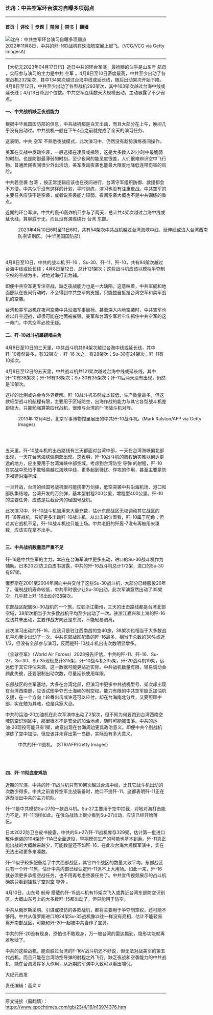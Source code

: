 ### 沈舟：中共空军环台演习自曝多项弱点

---

#### [首页](../../../..?n13974376) &nbsp;|&nbsp; [评论](../../../../../epoch-comment?n13974376) &nbsp;|&nbsp; [专题](../../../../../epoch-special?n13974376) &nbsp;|&nbsp; [禁闻](../../../../../epoch-news?n13974376) &nbsp;|&nbsp; [禁书](../../../../../books?n13974376) &nbsp;|&nbsp; [翻墙](https://github.com/gfw-breaker/nogfw/blob/master/README.md?n13974376)


<div><img alt="沈舟：中共空军环台演习自曝多项弱点" class="attachment-djy_600_400 size-djy_600_400 wp-post-image" src="https://i.epochtimes.com/assets/uploads/2022/11/id13864430-GettyImages-1439939996-600x400.jpg"/>
<div class="caption">
 2022年11月8日，中共的歼-16D战机在珠海航空展上起飞。(VCG/VCG via Getty Images∆)
</div></div><hr/><div class="post_content" id="artbody" itemprop="articleBody">
 <!-- article content begin -->
 <p>
  【大纪元2023年04月17日讯】近日中共的环台军演，最抢眼的似乎是山东号
  <ok href="https://www.epochtimes.com/gb/tag/%E8%88%AA%E6%AF%8D.html">
   航母
  </ok>
  ，实际参与演习的主力是中共
  <ok href="https://www.epochtimes.com/gb/tag/%E7%A9%BA%E5%86%9B.html">
   空军
  </ok>
  。4月8日至10日密度最高，中共至少出动了各型战机232架次，其中134架次越过台海中线或延长线，随后出动架次开始下降。4月8日至12日，中共至少出动了各型战机293架次，其中163架次越过台海中线或延长线；4月13日降到个位数。中共空军连续数天大规模出动，主动暴露了不少弱点。
 </p>
 <h4>
  一、中共战机缺乏夜战能力
 </h4>
 <p>
  根据中华民国国防部的信息，中共战机都是白天出动，而且大部分在上午，晚间几乎没有出动过。中共战机一般在下午4点之前就完成了全天的演习任务。
 </p>
 <p>
  这表明，中共
  <ok href="https://www.epochtimes.com/gb/tag/%E7%A9%BA%E5%86%9B.html">
   空军
  </ok>
  不熟悉夜战模式，此次演习中，仍然没有趁势演练夜间操作。
 </p>
 <p>
  美军在实战中发动空袭，一般选择在凌晨或拂晓，这是大多数人24小时中最脆弱的时刻，也是防御最薄弱的时刻，至少夜间的能见度很差，人们很难辨识空中飞行物。普通居民夜间很少外出活动，美军发动夜袭也能最大限度地降低连带伤害的风险。
 </p>
 <p>
  中共若空袭
  <ok href="https://www.epochtimes.com/gb/tag/%E5%8F%B0%E6%B9%BE.html">
   台湾
  </ok>
  ，按正常逻辑应该也在夜间进行，台湾守军组织防御、救援都会不方便。中共似乎没有这样的计划，平时训练、演习也没有注重夜战。中共空军的主要任务应该不是空袭，或者说空袭能力较弱，夜间空袭大概也不是中共训练的重点。
 </p>
 <p>
  近期的环台军演，中共的轰-6轰炸机只参与了两天，总计共4架次越过台海中线或延长线，算聊胜于无，而且没有演练绕行
  <ok href="https://www.epochtimes.com/gb/tag/%E5%8F%B0%E6%B9%BE.html">
   台湾
  </ok>
  东部。
 </p>
 <figure aria-describedby="caption-attachment-13974377" class="wp-caption aligncenter" id="attachment_13974377" style="width: 600px">
  <ok href="https://i.epochtimes.com/assets/uploads/2023/04/id13974377-6da0dafbf564f124f4ba4634b3b6b06c.jpg" target="_blank">
   <img alt="" class="size-large wp-image-13974377" src="https://i.epochtimes.com/assets/uploads/2023/04/id13974377-6da0dafbf564f124f4ba4634b3b6b06c-600x448.jpg"/>
  </ok>
  <br/><figcaption class="wp-caption-text" id="caption-attachment-13974377">
   2023年4月10日6时至11日6时，共有54架次中共战机越过台湾海峡中线、延伸线或进入台湾西南防空识别区。（中华民国国防部）
  </figcaption><br/>
 </figure><br/>
 <p>
  4月8日至10日，中共的战斗机
  <ok href="https://www.epochtimes.com/gb/tag/%E6%AD%BC-16.html">
   歼-16
  </ok>
  、Su-30、歼-11、歼-10，共有94架次越过台海中线或延长线；4月8日至12日，总计121架次；这些战斗机应该以模拟争夺制空权的空战为主，对地对海打击为辅。
 </p>
 <p>
  即便中共空军更专注空战，缺乏夜战能力也是一大缺陷。这意味着，中共军舰和地面部队在夜间行动时，不会得到中共空军的支援，只能独自抵挡台湾空军和美军战机的空袭。
 </p>
 <p>
  台湾和美军战机在夜间空袭中共沿海军事目标、甚至深入内地空袭时，中共空军也难以升空迎战，却很可能在地面被摧毁。美军和台湾空军若牢牢抓住中共空军的这一命门，中共空军必败无疑。
 </p>
 <h4>
  二、歼-10战斗机蹊跷唱主角
 </h4>
 <p>
  4月8日至10日的三天里，中共战斗机共94架次越过台海中线或延长线，其中歼-10竟然最多，有32架次；
  <ok href="https://www.epochtimes.com/gb/tag/%E6%AD%BC-16.html">
   歼-16
  </ok>
  次之，有28架次；Su-30有24架次；歼-11有10架次。
 </p>
 <p>
  4月8日至12日的五天里，中共战斗机共121架次越过台海中线或延长线，其中歼-10有38架次；歼-16有38架次；Su-30有35架次；歼-11后两天没有出现，仍然是10架次。
 </p>
 <p>
  这样的比例或许会令外界费解。歼-10战斗机虽然成本较低，生产数量最多，但这款轻型战斗机航程有限，主要用于区域防空，出海作战的能力与其它各型战斗机差距较大，只能勉强算第四代战机，很难与台湾的F-16战斗机对阵。
 </p>
 <figure aria-describedby="caption-attachment-11652045" class="wp-caption aligncenter" id="attachment_11652045" style="width: 600px">
  <ok href="https://i.epochtimes.com/assets/uploads/2019/11/GettyImages-453406375.jpg" target="_blank">
   <img alt="" class="size-large wp-image-11652045" src="https://i.epochtimes.com/assets/uploads/2019/11/GettyImages-453406375-600x403.jpg"/>
  </ok>
  <br/><figcaption class="wp-caption-text" id="caption-attachment-11652045">
   2013年 12月4日，北京军事博物馆里展出的中共歼-10战斗机。(Mark Ralston/AFP via Getty Images)
  </figcaption><br/>
 </figure><br/>
 <p>
  五天里，歼-10战斗机的出击路线有三天都面对台湾中部，一天在台湾海峡偏北部出现，一天在台湾海峡偏南部出现。这表明，歼-10战斗机的航程确实难以到达更远的地方，应主要用于台湾海峡中部空域。考虑到台湾防空
  <ok href="https://www.epochtimes.com/gb/tag/%E5%AF%BC%E5%BC%B9.html">
   导弹
  </ok>
  的射程，歼-10在实战中恐怕不敢轻易越过海峡中线，更多起到骚扰、佯攻的作用，甚至主要是防卫福建沿海空域。
 </p>
 <p>
  一旦开战，台湾的经国号战机很可能携带万剑弹，低空突袭中共沿海机场、港口和部队集结地。台湾开发的万剑弹，基本型射程200公里，增程型400公里。歼-10的主要任务，应该是拦截台湾的经国号战机。
 </p>
 <p>
  此次演习中，歼-10战斗机被用来大量充数，估计东部战区无权调动其它战区的歼-16等战机，只好更多出动歼-10战斗机。从出击的位置看，歼-10属于配角；但若其它战机不足，歼-10战斗机也只能上场。中共老旧的歼轰-7没有再被用来凑数，应该实在拿不出手。
 </p>
 <p>
  <ok href="https://i.epochtimes.com/assets/uploads/2023/04/id13974380-CPP-aircraft-exercise-around-Taiwan_20230408-0412.jpg">
   <img alt="" class="size-large wp-image-13974380 aligncenter" src="https://i.epochtimes.com/assets/uploads/2023/04/id13974380-CPP-aircraft-exercise-around-Taiwan_20230408-0412-600x235.jpg"/>
  </ok>
 </p>
 <h4>
  三、中共战机数量恐严重不足
 </h4>
 <p>
  歼-16是中共空军的主力，本应在台海军演中更多出动，进口的Su-30战斗机作为辅助。日本2022防卫白皮书披露，中共的歼-16战斗机总计172架，进口的Su-30有97架。
 </p>
 <p>
  俄罗斯在2001至2004年间向中共交付了这些Su-30战斗机，大部分已经服役20年了。俄制战机寿命较低，中共平时很少让Su-30出动，此次军演竟然出动了35架次，几乎赶上歼-16出动的38架次。
 </p>
 <p>
  东部战区配属Su-30战机的一个旅，应驻浙江衢州，三天的出击路线都是台湾北部空域，38架次相当于大多数战机平均至少出动了一次。驻浙江嘉兴和上海的歼-16应该并未出动，主要作战方向还是东海，不能轻易调离。
 </p>
 <p>
  此次演习出动的歼-16，应该只是驻江西南昌的空40旅，38架次也相当于大多数战机平均至少出动了一次。中共东部战区配备的歼-16最多，相当于总数的30%或近1/3，但没有全部参与演习，反而是歼-10战斗机出击次数明显增多。
 </p>
 <p>
  《全球空军》（World Air Forces）2023报告评估，中共的歼-11、歼-16、Su-27、Su-30、Su-35现役总计315架，歼-10战斗机235架，歼-20战斗机19架，远远低于其它评估来源。这一数据可能更贴近实际。中共战机数量有限，轻易调动会顾此失彼，还要限制出动次数，尽量延长使用年限。
 </p>
 <p>
  东部战区的空军基地，大多在台湾北部，但演习中更多中共战机型号、架次却出现在台湾西南部，应该试图争夺巴士海峡的制空权。能力有限的中共空军缺乏加油机支援，在一个方向上轮番出击或许还可以应付，却在台海南北分兵，又要照顾中部，实在勉为其难，也是兵家大忌。
 </p>
 <p>
  中共的运油-20加油机在此次军演中出动了2架次，但不知为何要跑到台湾西南空域防空识别区中，那里根本不是安全的加油地点，随时可能被击落。中共的运油-20现役可能只有1架，故意出现在台海周边更具政治意义。即便中共个别战机演练了空中加油，但应该并未穿出第一岛链，实际没有多大意义。
 </p>
 <figure aria-describedby="caption-attachment-11155475" class="wp-caption aligncenter" id="attachment_11155475" style="width: 600px">
  <ok href="https://i.epochtimes.com/assets/uploads/2019/04/GettyImages-487985362.jpg" target="_blank">
   <img alt="" class="size-large wp-image-11155475" src="https://i.epochtimes.com/assets/uploads/2019/04/GettyImages-487985362-600x402.jpg"/>
  </ok>
  <br/><figcaption class="wp-caption-text" id="caption-attachment-11155475">
   中共的歼-11战机。 (STR/AFP/Getty Images)
  </figcaption><br/>
 </figure><br/>
 <h4>
  四、歼-11彻底变鸡肋
 </h4>
 <p>
  近期的军演，中共的歼-11战斗机只有10架次越过台海中线，比其它战斗机出动的次数少得多。中共之前宣传空军主战装备时，绝口不提歼-11，这都表明歼-11正在逐渐淡出中共的主力机队。
 </p>
 <p>
  歼-11是中共模仿Su-27的一款战斗机。Su-27主要用于空中拦截，对地对海打击能力不足，歼-11同样如此。在俄乌战场上很少看到Su-27出动，应该已经开始落伍。
 </p>
 <p>
  日本2022防卫白皮书披露，中共的Su-27/歼-11战机库存329架，估计第一批进口散件组装的104架歼-11A已全面退役，早期模仿生产的可能也基本到寿。歼-11真正能出战的大概越来越少，可能数量还不如歼-16，在此次台海大规模军演中，实在无法出动更多来凑数。
 </p>
 <p>
  歼-11似乎较多配备给了中共西部战区，其它四个战区的数量大致平均，东部战区只有一个歼-11旅，估计中共内部已经认定歼-11派不上大用场。如此一来，歼-16就必须更多承担空战任务，也不用再考虑空袭任务了。中共宣传视频展示的战斗机确实只看到挂载了空对空
  <ok href="https://www.epochtimes.com/gb/tag/%E5%AF%BC%E5%BC%B9.html">
   导弹
  </ok>
  。
 </p>
 <p>
  4月10日，山东号
  <ok href="https://www.epochtimes.com/gb/tag/%E8%88%AA%E6%AF%8D.html">
   航母
  </ok>
  搭载的歼-15战斗机有15架次飞入或靠近台湾东部防空识别区，大概山东号上的大多数歼-15都出动了，但只能用于防空。
 </p>
 <p>
  中共从俄罗斯采购、引进或模仿的各款战机，都将主要用于争夺制空权，还可能不够用。中共从俄罗斯进口的24架Su-35战机像以往一样没有亮相，估计不能轻易离开南部战区，可能和歼-20一起被中共当作了宝贝。
 </p>
 <p>
  中共的歼-20没有现身，恐怕也不敢现身，万一被台湾的雷达抓到，隐形功能就再难吹嘘了。
 </p>
 <p>
  中共的这些战机，能否胜过台湾的F-16V战斗机还不好说，但无法对战美军的第五代战机，而且只能在台湾防空导弹的射程之外飞行。缺乏夜战和空袭能力的中共战机，能在台海发挥多大作用，从近期的军演中大致可以看出端倪。
 </p>
 <p>
  大纪元首发
 </p>
 <p>
  责任编辑：高义 #
 </p>
 <!-- article content end -->
 <div id="below_article_ad">
 </div>
</div>


---

原文链接（需翻墙）：https://www.epochtimes.com/gb/23/4/16/n13974376.htm